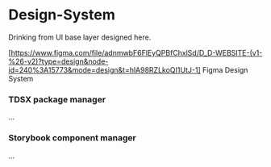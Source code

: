 # Design-System

Drinking from UI base layer designed here.

[https://www.figma.com/file/adnmwbF6FlEyQPBfChxlSd/D_D-WEBSITE-(v1-%26-v2)?type=design&node-id=240%3A15773&mode=design&t=hlA98RZLkoQI1UtJ-1] Figma Design System

### TDSX package manager 

...

### Storybook component manager

...